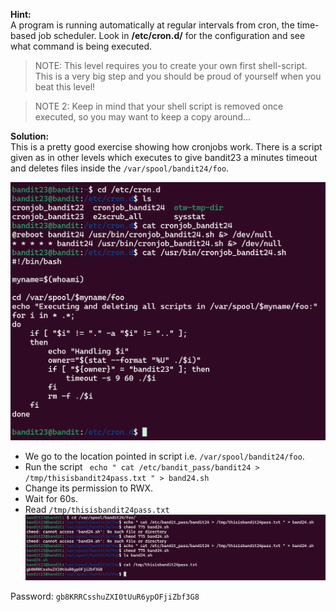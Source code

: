 **Hint:**<br>A program is running automatically at regular intervals from cron, the time-based job scheduler. Look in **/etc/cron.d/** for the configuration and see what command is being executed.

>NOTE: This level requires you to create your own first shell-script. This is a very big step and you should be proud of yourself when you beat this level!

>NOTE 2: Keep in mind that your shell script is removed once executed, so you may want to keep a copy around…

**Solution:**<br> 
This is a pretty good exercise showing how cronjobs work. There is a script given as in other levels which executes to give bandit23 a minutes timeout and deletes files inside the ```/var/spool/bandit24/foo```.

![alt text](image.png)

- We go to the location pointed in script i.e. ```/var/spool/bandit24/foo```.<br>
- Run the script ``` echo " cat /etc/bandit_pass/bandit24 > /tmp/thisisbandit24pass.txt " > band24.sh```
- Change its permission to RWX.
- Wait for 60s.
- Read ```/tmp/thisisbandit24pass.txt```
![alt text](image-2.png)

Password: ```gb8KRRCsshuZXI0tUuR6ypOFjiZbf3G8```




